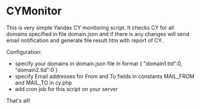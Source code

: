 # CYMonitor

This is very simple Yandex CY monitoring script.
It checks CY for all domains specified in file domain.json and if there is any changes will send email notification
and generate file result.htm with report of CY.

Configuration:
* specify your domains in domain.json file in format { "domain1.tld":0, "domain2.tld":0 }
* specify Email addresses for From and To fields in constants MAIL_FROM and MAIL_TO in cy.php
* add cron job for this script on your server

That's all!
